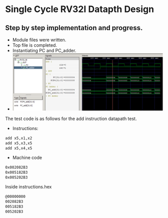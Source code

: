 # Single Cycle RV32I Datapth Design

## Step by step implementation and progress.
* Module files were written.
* Top file is completed.
* Instantiating PC and PC_adder.
* ![Alt text](image.png)

The test code is as follows for the add instruction datapath test.

* Instructions: 
```
add x5,x1,x2
add x5,x3,x5
add x5,x4,x5
```
* Machine code

```
0x002082B3
0x005182B3
0x005202B3
```
Inside instructions.hex 
```
@00000000
002082B3
005182B3
005202B3
```
